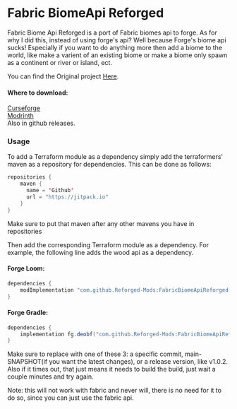 # Fabric BiomeApi Reforged

Fabric Biome Api Reforged is a port of Fabric biomes api to forge. As for why I did this, instead of using forge's api? Well because Forge's biome api sucks! Especially if you want to do anything more then add a biome to the world, like make a varient of an existing biome or make a biome only spawn as a continent or river or island, ect. 

You can find the Original project <a href=https://github.com/FabricMC/fabric/tree/1.17/fabric-biome-api-v1>Here</a>.

#### Where to download:

[Curseforge](https://www.curseforge.com/minecraft/mc-mods/fabrics-biome-api-reforged)  
[Modrinth](https://modrinth.com/mod/fb-api-reforged/)  
Also in github releases. 

### Usage

To add a Terraform module as a dependency simply add the terraformers' maven as a repository for dependencies. This can be done as follows:

```java
repositories {
    maven {
      name = 'Github'
      url = "https://jitpack.io"
    }
}
```

Make sure to put that maven after any other mavens you have in repositories

Then add the corresponding Terraform module as a dependency. For example, the following line adds the wood api as a dependency.

#### Forge Loom:
```java
dependencies {
    modImplementation "com.github.Reforged-Mods:FabricBiomeApiReforged:<tag>"
}
```

#### Forge Gradle:
```java
dependencies {
    implementation fg.deobf("com.github.Reforged-Mods:FabricBiomeApiReforged:<tag>")
}
```

Make sure to replace <tag> with one of these 3: a specific commit, main-SNAPSHOT(if you want the latest changes), or a release version, like v1.0.2.
Also if it times out, that just means it needs to build the build, just wait a couple minutes and try again.

Note: this will not work with fabric and never will, there is no need for it to do so, since you can just use the fabric api.
